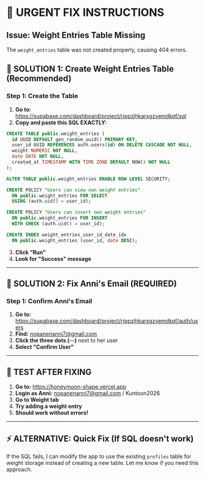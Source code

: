 # 🚨 URGENT FIX INSTRUCTIONS

## Issue: Weight Entries Table Missing

The `weight_entries` table was not created properly, causing 404 errors.

## 🎯 SOLUTION 1: Create Weight Entries Table (Recommended)

### Step 1: Create the Table
1. **Go to:** https://supabase.com/dashboard/project/rjppzjhkarsgzvemdkqf/sql
2. **Copy and paste this SQL EXACTLY:**

```sql
CREATE TABLE public.weight_entries (
  id UUID DEFAULT gen_random_uuid() PRIMARY KEY,
  user_id UUID REFERENCES auth.users(id) ON DELETE CASCADE NOT NULL,
  weight NUMERIC NOT NULL,
  date DATE NOT NULL,
  created_at TIMESTAMP WITH TIME ZONE DEFAULT NOW() NOT NULL
);

ALTER TABLE public.weight_entries ENABLE ROW LEVEL SECURITY;

CREATE POLICY "Users can view own weight entries" 
  ON public.weight_entries FOR SELECT 
  USING (auth.uid() = user_id);

CREATE POLICY "Users can insert own weight entries" 
  ON public.weight_entries FOR INSERT 
  WITH CHECK (auth.uid() = user_id);

CREATE INDEX weight_entries_user_id_date_idx 
  ON public.weight_entries (user_id, date DESC);
```

3. **Click "Run"**
4. **Look for "Success" message**

---

## 🔧 SOLUTION 2: Fix Anni's Email (REQUIRED)

### Step 1: Confirm Anni's Email
1. **Go to:** https://supabase.com/dashboard/project/rjppzjhkarsgzvemdkqf/auth/users
2. **Find:** nopanenanni7@gmail.com
3. **Click the three dots (⋯)** next to her user
4. **Select "Confirm User"**

---

## 🧪 TEST AFTER FIXING

1. **Go to:** https://honeymoon-shape.vercel.app
2. **Login as Anni:** nopanenanni7@gmail.com / Kuntoon2026
3. **Go to Weight tab**
4. **Try adding a weight entry**
5. **Should work without errors!**

---

## ⚡ ALTERNATIVE: Quick Fix (If SQL doesn't work)

If the SQL fails, I can modify the app to use the existing `profiles` table for weight storage instead of creating a new table. Let me know if you need this approach.

